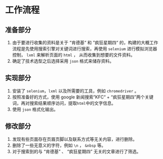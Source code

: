 # 工作流程

## 准备部分
1. 由于要进行收集的资料是关于 “肯德基“ 和 ”疯狂星期四“ 的，构建的大概工作流程是先使用搜索引擎对关键词进行搜索，再使用 `selenium` 进行模拟浏览器控制， `lxml` 来解析页面的 `html` ， 从而收集到想要的文件资料。
2. 确定了技术选型之后选择采用 `json` 格式来储存资料。

## 实现部分
1. 安装了 `selenium`，`lxml` 以及所需要的工具，例如 `chromedriver` 。
2. 按照准备好的方式，使用 google 新闻搜索”KFC“ + “疯狂星期四”两个关键词，再对搜索结果顺序访问，提取`html`中的文字信息。
3. 使用 `json` 格式化输出。

## 修改部分
1. 发现有些页面存在页眉页脚以及联系方式等无关内容，进行删除。
2. 删除了一些无意义的字符，例如 `\n` ， `&nbsp` 等。
3. 对于搜索到的与 “肯德基” 、 “疯狂星期四” 无关的文章进行了筛选。
